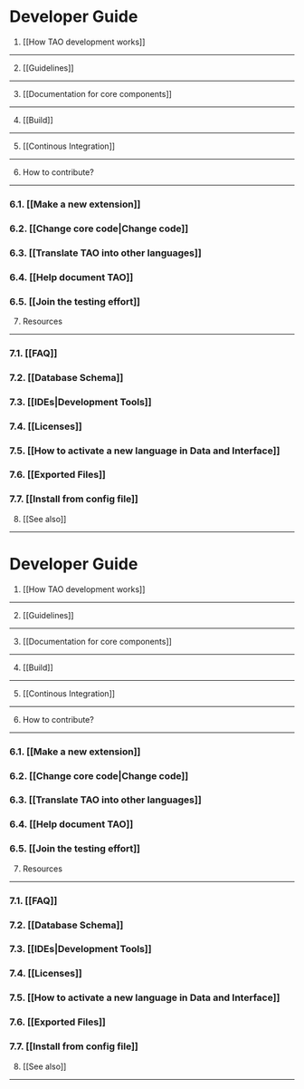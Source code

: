 <!--
created_at: '2010-11-23 15:09:25'
updated_at: '2016-12-12 13:33:37'
authors:
    - 'Antoine Robin'
tags:
    - Wiki
-->



Developer Guide
===============

1. [[How TAO development works]]
--------------------------------

2. [[Guidelines]]
-----------------

3. [[Documentation for core components]]
----------------------------------------

4. [[Build]]
------------

5. [[Continous Integration]]
----------------------------

6. How to contribute?
---------------------

### 6.1. [[Make a new extension]]

### 6.2. [[Change core code|Change code]]

### 6.3. [[Translate TAO into other languages]]

### 6.4. [[Help document TAO]]

### 6.5. [[Join the testing effort]]

7. Resources
------------

### 7.1. [[FAQ]]

### 7.2. [[Database Schema]]

### 7.3. [[IDEs|Development Tools]]

### 7.4. [[Licenses]]

### 7.5. [[How to activate a new language in Data and Interface]]

### 7.6. [[Exported Files]]

### 7.7. [[Install from config file]]

8. [[See also]]
---------------


Developer Guide
===============

1. [[How TAO development works]]
--------------------------------

2. [[Guidelines]]
-----------------

3. [[Documentation for core components]]
----------------------------------------

4. [[Build]]
------------

5. [[Continous Integration]]
----------------------------

6. How to contribute?
---------------------

### 6.1. [[Make a new extension]]

### 6.2. [[Change core code|Change code]]

### 6.3. [[Translate TAO into other languages]]

### 6.4. [[Help document TAO]]

### 6.5. [[Join the testing effort]]

7. Resources
------------

### 7.1. [[FAQ]]

### 7.2. [[Database Schema]]

### 7.3. [[IDEs|Development Tools]]

### 7.4. [[Licenses]]

### 7.5. [[How to activate a new language in Data and Interface]]

### 7.6. [[Exported Files]]

### 7.7. [[Install from config file]]

8. [[See also]]
---------------

